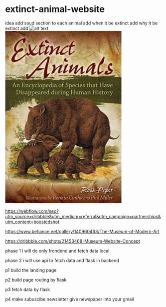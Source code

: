 # extinct-animal-website

idea
add soud section to each animal
add when it be extinct
add why it be extinct
add
![alt text](image.png)
![alt text](image-1.png)

https://webflow.com/seo?utm_source=dribbble&utm_medium=referral&utm_campaign=partnerships&utm_content=boostedshot

https://www.behance.net/gallery/140960463/The-Museum-of-Modern-Art

https://dribbble.com/shots/21453468-Museum-Website-Concept

phase 1
i will do only frondend and fetch data local

phase 2
i will use api to fetch data and flask in backend

p1
build the landing page

p2
build page routing by flask

p3
fetch data by flask

p4
make subuscibe newsletter give newspaper into your gmail
